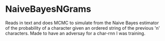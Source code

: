# NaiveBayesNGrams

Reads in text and does MCMC to simulate from the Naive Bayes estimator of the probability of a character given an ordered string of the previous 'n' characters. Made to have an adversay for a char-rnn I was training.
